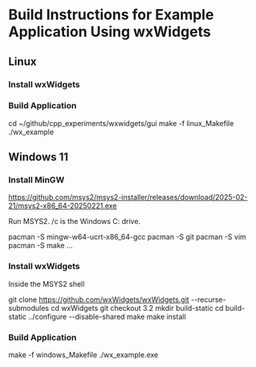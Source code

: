 # Build Instructions for Example Application Using wxWidgets


## Linux

### Install wxWidgets

### Build Application

cd ~/github/cpp_experiments/wxwidgets/gui
make -f linux_Makefile
./wx_example

## Windows 11

### Install MinGW

https://github.com/msys2/msys2-installer/releases/download/2025-02-21/msys2-x86_64-20250221.exe

Run MSYS2. /c is the Windows C: drive.

pacman -S mingw-w64-ucrt-x86_64-gcc
pacman -S git
pacman -S vim
pacman -S make
...

### Install wxWidgets

Inside the MSYS2 shell

git clone https://github.com/wxWidgets/wxWidgets.git --recurse-submodules
cd wxWidgets
git checkout 3.2
mkdir build-static 
cd build-static
../configure --disable-shared
make
make install

### Build Application

make -f windows_Makefile
./wx_example.exe

